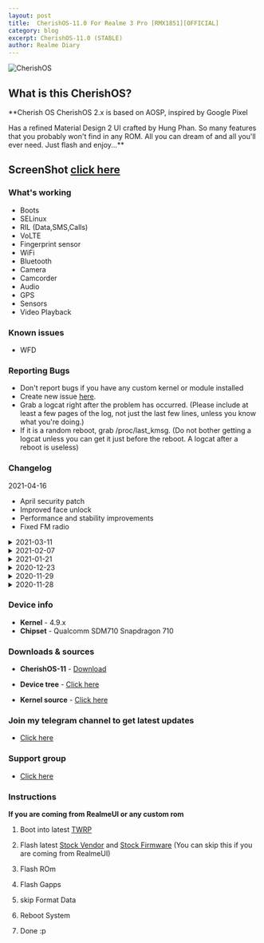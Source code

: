 ```yaml
---
layout: post
title:  CherishOS-11.0 For Realme 3 Pro [RMX1851][OFFICIAL]
category: blog
excerpt: CherishOS-11.0 (STABLE)
author: Realme Diary
---
```


![CherishOS](https://images.app.goo.gl/82NELXnBCSQA23nj7)

## What is this CherishOS?
**Cherish OS
CherishOS 2.x is based on AOSP, inspired by Google Pixel

Has a refined Material Design 2 UI crafted by Hung Phan. So many features that you probably won't find in any ROM. All you can dream of and all you'll ever need. Just flash and enjoy...**

##  ScreenShot [click here](https://cherishos.com/#screenshots)

### What's working
* Boots
* SELinux
* RIL (Data,SMS,Calls)
* VoLTE
* Fingerprint sensor
* WiFi
* Bluetooth
* Camera
* Camcorder
* Audio
* GPS
* Sensors
* Video Playback

### Known issues
* WFD

### Reporting Bugs
* Don't report bugs if you have any custom kernel or module installed
* Create new issue [here](https://github.com/SamarV-121/android_device_realme_RMX1851/issues).
* Grab a logcat right after the problem has occurred. (Please include at least a few pages of the log, not just the last few lines, unless you know what you're doing.)
* If it is a random reboot, grab /proc/last_kmsg. (Do not bother getting a logcat unless you can get it just before the reboot. A logcat after a reboot is useless)

### Changelog
2021-04-16
* April security patch
* Improved face unlock
* Performance and stability improvements
* Fixed FM radio

<details>
<summary>2021-03-11</summary>
<p><ul>
<li>Initial Plus and stable version release</li>
<li>https://blog.pixelexperience.org/2021/03/march-update-plus-edition-is-here</li>
</ul></p>
</details>

<details>
<summary>2021-02-07</summary>
<p><ul>
<li>February security patch</li>
<li>Fixed Ok google detection</li>
<li>Updated display, wifi, telephony system-side blobs to R</li>
<li>Under the hood improvements</li>
</ul></p>
</details>

<details>
<summary>2021-01-21</summary>
<p><ul>
<li>Jan security patch</li>
<li>PE source upstream</li>
<li>Added power hal based on google's implementation for pixel phones (Improves performance and battery backup)</li>
<li>Fixed double tap to wake toggle in settings</li>
<li>Fixed camera in telegram, microsoft teams, discord</li>
</ul></p>
</details>

<details>
<summary>2020-12-23</summary>
<p><ul>
<li>December security patch</li>
</ul></p>
</details>

<details>
<summary>2020-11-29</summary>
<p><ul>
<li>Fixed camera</li>
<li>Enforced SELinux</li>
<li>Fixed USB preference in notification panel</li>
<li>Fixed APNs are not being set automatically</li>
<li>Minor improvements</li>
</ul></p>
</details>

<details>
<summary>2020-11-28</summary>
<p><ul>
<li>Initial release</li>
</ul></p>
</details>

### Device info
* **Kernel** - 4.9.x
* **Chipset** - Qualcomm SDM710 Snapdragon 710

### Downloads & sources
* **CherishOS-11** - [Download](https://download.pixelexperience.org/RMX1851)

* **Device tree** -  [Click here](https://github.com/CherishOS-Devices/device_realme_RMX1851)
* **Kernel source** - [Click here](https://github.com/PixelExperience-Devices/kernel_realme_sdm710)

### Join my telegram channel to get latest updates
* [Click here](https://t.me/realme_diary)

### Support group
* [Click here](https://t.me/realme_diary)

### Instructions
**If you are coming from RealmeUI or any custom rom**

1) Boot into latest [TWRP](https://dl.twrp.me/RMX1851)

2) Flash latest [Stock Vendor](https://drive.google.com/open?id=1zDlaUUMkQScZq9aYCgwnMQXjCj_-tkqf) and [Stock Firmware](https://drive.google.com/open?id=1CJaR4L7L0aykj5lBICxk6dsnUG3Dj7lc) (You can skip this if you are coming from RealmeUI)

3) Flash ROm

4) Flash Gapps 

5) skip Format Data 

6) Reboot System

7) Done :p  
